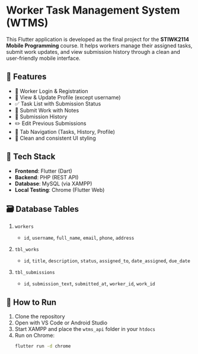 # Worker Task Management System (WTMS)

This Flutter application is developed as the final project for the **STIWK2114 Mobile Programming** course. It helps workers manage their assigned tasks, submit work updates, and view submission history through a clean and user-friendly mobile interface.

## 🚀 Features

- 🔐 Worker Login & Registration
- 👤 View & Update Profile (except username)
- ✅ Task List with Submission Status
- 📝 Submit Work with Notes
- 📜 Submission History
- ✏️ Edit Previous Submissions
- 🔄 Tab Navigation (Tasks, History, Profile)
- 🎨 Clean and consistent UI styling

## 🧰 Tech Stack

- **Frontend**: Flutter (Dart)
- **Backend**: PHP (REST API)
- **Database**: MySQL (via XAMPP)
- **Local Testing**: Chrome (Flutter Web)

## 🗃️ Database Tables

1. `workers`  
   - `id`, `username`, `full_name`, `email`, `phone`, `address`

2. `tbl_works`  
   - `id`, `title`, `description`, `status`, `assigned_to`, `date_assigned`, `due_date`

3. `tbl_submissions`  
   - `id`, `submission_text`, `submitted_at`, `worker_id`, `work_id`

## 🧪 How to Run

1. Clone the repository
2. Open with VS Code or Android Studio
3. Start XAMPP and place the `wtms_api` folder in your `htdocs`
4. Run on Chrome:
   ```bash
   flutter run -d chrome
